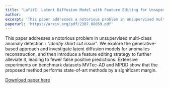 ```yaml
---
title: "LafitE: Latent Diffusion Model with Feature Editing for Unsupervised Multi-class Anomaly Detection"
author: 
excerpt: 'This paper addresses a notorious problem in unsupervised multi-class anomaly detection : *"identiy short cut issue"*. We explore the generative-based approach and investigate latent diffusion models for anomalies reconstruction, and then introduce a feature editing strategy to further alleviate it, leading to fewer false positive predictions. Extensive experiments on benchmark datasets MVTec-AD and MPDD show that the proposed method performs state-of-art methods by a significant margin.'
paperurl: 'https://arxiv.org/pdf/2307.08059.pdf'
---
```

This paper addresses a notorious problem in unsupervised multi-class anomaly detection : *"identiy short cut issue"*. We explore the generative-based approach and investigate latent diffusion models for anomalies reconstruction, and then introduce a feature editing strategy to further alleviate it, leading to fewer false positive predictions. Extensive experiments on benchmark datasets MVTec-AD and MPDD show that the proposed method performs state-of-art methods by a significant margin.

[Download paper here](https://arxiv.org/pdf/2307.08059.pdf)

